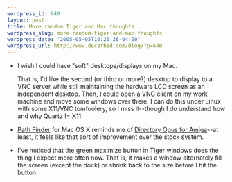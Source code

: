 ```yaml
--- 
wordpress_id: 640
layout: post
title: More random Tiger and Mac thoughts
wordpress_slug: more-random-tiger-and-mac-thoughts
wordpress_date: "2005-05-05T10:25:36-04:00"
wordpress_url: http://www.decafbad.com/blog/?p=640
---
```

* I wish I could have "soft" desktops/displays on my Mac.  

  That is, I'd like the second (or third or more?) desktop to display to a VNC server while still maintaining the hardware LCD screen as an independent desktop.  Then, I could open a VNC client on my work machine and move some windows over there.  I can do this under Linux with some X11/VNC tomfoolery, so I miss it--though I do understand how and why Quartz != X11.

* [Path Finder][] for Mac OS X reminds me of [Directory Opus for Amiga][do]--at least, it feels like that sort of improvement over the stock system.

* I've noticed that the green maximize button in Tiger windows does the thing I expect more often now.  That is, it makes a window alternately fill the screen (except the dock) or shrink back to the size before I hit the button.

[Path Finder]: http://www.cocoatech.com/
[do]: http://www.gpsoft.com.au/amiga/AmigaIndex.html
